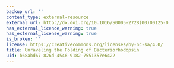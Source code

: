 ```yaml
---
backup_url: ''
content_type: external-resource
external_url: http://dx.doi.org/10.1016/S0005-2728(00)00125-0
has_external_licence_warning: true
has_external_license_warning: true
is_broken: ''
license: https://creativecommons.org/licenses/by-nc-sa/4.0/
title: Unraveling the Folding of Bacteriorhodopsin
uid: b68abd67-826d-4546-9182-7551357e6422
---
```

